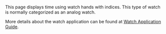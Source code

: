 ﻿This page displays time using watch hands with indices. This type of watch is normally categorized as an analog watch.

More details about the watch application can be found at [Watch Application Guide](https://docs.tizen.org/application/dotnet/guides/applications/watch-app).